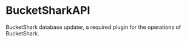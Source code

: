# BucketSharkAPI
BucketShark database updater, a required plugin for the operations of BucketShark.
